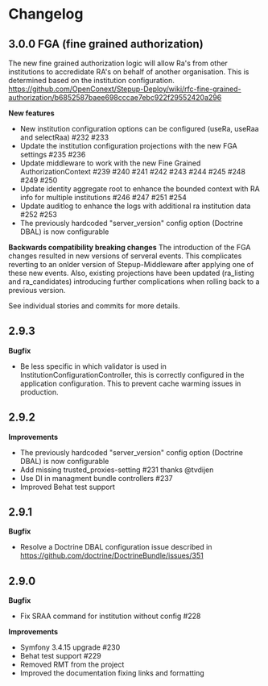 # Changelog

## 3.0.0 FGA (fine grained authorization)
The new fine grained authorization logic will allow Ra's from other institutions to accredidate RA's on behalf of another organisation.
This is determined based on the institution configuration.
https://github.com/OpenConext/Stepup-Deploy/wiki/rfc-fine-grained-authorization/b6852587baee698cccae7ebc922f29552420a296

**New features**
* New institution configuration options can be configured (useRa, useRaa and selectRaa) #232 #233
* Update the institution configuration projections with the new FGA settings #235 #236
* Update middleware to work with the new Fine Grained AuthorizationContext #239 #240 #241 #242 #243 #244 #245 #248 #249 #250
* Update identity aggregate root to enhance the bounded context with RA info for multiple institutions #246 #247 #251 #254
* Update auditlog to enhance the logs with additional ra institution data #252 #253
* The previously hardcoded "server_version" config option (Doctrine DBAL) is now configurable

**Backwards compatibility breaking changes**
The introduction of the FGA changes resulted in new versions of serveral events. This complicates reverting to an onlder version of Stepup-Middleware after applying one of these new events. Also, existing projections have been updated (ra_listing and ra_candidates) introducing further complications when rolling back to a previous version.

See individual stories and commits for more details.

## 2.9.3
**Bugfix**
* Be less specific in which validator is used in InstitutionConfigurationController, this is correctly configured in the
  application configuration. This to prevent cache warming issues in production.

## 2.9.2
**Improvements**
* The previously hardcoded "server_version" config option (Doctrine DBAL) is now configurable
* Add missing trusted_proxies-setting #231 thanks @tvdijen
* Use DI in managment bundle controllers #237
* Improved Behat test support 

## 2.9.1
**Bugfix**
* Resolve a Doctrine DBAL configuration issue described in https://github.com/doctrine/DoctrineBundle/issues/351

## 2.9.0
**Bugfix**
* Fix SRAA command for institution without config #228

**Improvements**
* Symfony 3.4.15 upgrade #230
* Behat test support #229
* Removed RMT from the project
* Improved the documentation fixing links and formatting
